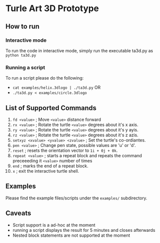 Turle Art 3D Prototype
======================

How to run
----------

### Interactive mode

To run the code in interactive mode, simply run the executable ta3d.py
as `python ta3d.py`

### Running a script

To run a script please do the following:
+ `cat examples/helix.3dlogo | ./ta3d.py`
OR
+ `./ta3d.py < examples/circle.3dlogo`

List of Supported Commands
--------------------------

1. `fd <value>` ; Move `<value>` distance forward
1. `rx <value>` ; Rotate the turtle `<value>` degrees about it's x axis.
1. `ry <value>` ; Rotate the turtle `<value>` degrees about it's y ayis.
1. `rz <value>` ; Rotate the turtle `<value>` degrees about it's z azis.
1. `setxyz <xvalue> <yvalue> <zvalue>` ; Set the turtle's co-ordiantes.
1. `pen <value>` ; Change pen state, possible values are 'u' or 'd'.
1. `reset` ; resets the orientation vector to `1i + 0j + 0k`.
1. `repeat <value>` ; starts a repeat block and repeats
    the command preceeeding it `<value>` number of times
1. `end` ; marks the end of a repeat block.
1. `x` ; exit the interactive turtle shell.

Examples
--------

Please find the example files/scripts under the `examples/` subdirectory.


Caveats
-------

+ Script support is a ad-hoc at the moment
+ running a script displays the result for 5 minutes and closes afterwards
+ Nested block statements are not supported at the moment
